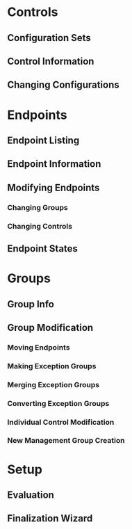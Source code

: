 # Controls
## Configuration Sets
## Control Information
## Changing Configurations
# Endpoints
## Endpoint Listing
## Endpoint Information
## Modifying Endpoints
### Changing Groups
### Changing Controls
## Endpoint States
# Groups
## Group Info
## Group Modification
### Moving Endpoints
### Making Exception Groups
### Merging Exception Groups
### Converting Exception Groups
### Individual Control Modification
### New Management Group Creation
# Setup
## Evaluation
## Finalization Wizard

